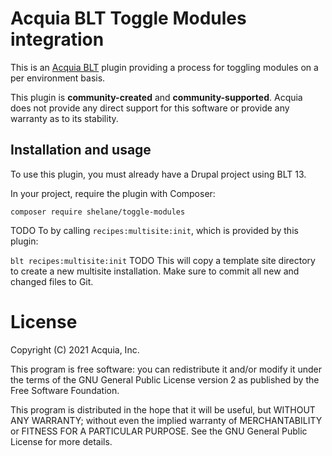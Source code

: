 Acquia BLT Toggle Modules integration
====

This is an [Acquia BLT](https://github.com/acquia/blt) plugin providing a process for toggling modules on a per 
environment basis.

This plugin is **community-created** and **community-supported**. Acquia does not provide any direct support for this 
software or provide any warranty as to its stability.

## Installation and usage

To use this plugin, you must already have a Drupal project using BLT 13.

In your project, require the plugin with Composer:

`composer require shelane/toggle-modules`

TODO
To by calling `recipes:multisite:init`, which is provided by this plugin:

`blt recipes:multisite:init`
TODO
This will copy a template site directory to create a new multisite installation. Make sure to commit all new and changed files to Git.

# License

Copyright (C) 2021 Acquia, Inc.

This program is free software: you can redistribute it and/or modify it under the terms of the GNU General Public 
License version 2 as published by the Free Software Foundation.

This program is distributed in the hope that it will be useful, but WITHOUT ANY WARRANTY; without even the implied 
warranty of MERCHANTABILITY or FITNESS FOR A PARTICULAR PURPOSE.  See the GNU General Public License for more details.
